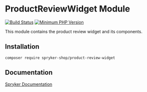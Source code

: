 # ProductReviewWidget Module
[![Build Status](https://travis-ci.org/spryker-shop/product-review-widget.svg)](https://travis-ci.org/spryker-shop/product-review-widget)
[![Minimum PHP Version](https://img.shields.io/badge/php-%3E%3D%207.2-8892BF.svg)](https://php.net/)

This module contains the product review widget and its components.

## Installation

```
composer require spryker-shop/product-review-widget
```

## Documentation

[Spryker Documentation](https://academy.spryker.com)
